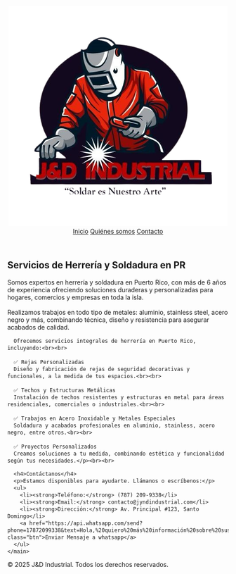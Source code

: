 <!DOCTYPE html>
<html lang="es">
<head>
  <meta charset="UTF-8" />
  <meta name="viewport" content="width=device-width, initial-scale=1.0"/>
  <title>Inicio | J&D INDUSTRIAL</title>
  <link rel="stylesheet" href="/estilos.css" />
</head>
<body>
  <header>
    <h1></h1>
    <a href="#inicio">
      <img src="/logo.png" class="logo-img" alt="logo">
    </a>
    <nav>
      <a href="inicio.html">Inicio</a> 
      <a href="quienes_somos.html">Quiénes somos</a>
      <a href="contacto.html">Contacto</a>
    </nav>
  </header>


  
  <main class="contenido">
    <h2>Servicios de Herrería y Soldadura en PR</h2>
      Somos expertos en herrería y soldadura en Puerto Rico, con más de 6 años de experiencia ofreciendo soluciones duraderas y personalizadas para hogares, comercios y empresas en toda la isla.<br><br>
      Realizamos trabajos en todo tipo de metales: aluminio, stainless steel, acero negro y más, combinando técnica, diseño y resistencia para asegurar acabados de calidad.<br>
      
      Ofrecemos servicios integrales de herrería en Puerto Rico, incluyendo:<br><br>
      
      ✅ Rejas Personalizadas
      Diseño y fabricación de rejas de seguridad decorativas y funcionales, a la medida de tus espacios.<br><br>
      
      ✅ Techos y Estructuras Metálicas
      Instalación de techos resistentes y estructuras en metal para áreas residenciales, comerciales o industriales.<br><br>
      
      ✅ Trabajos en Acero Inoxidable y Metales Especiales
      Soldadura y acabados profesionales en aluminio, stainless, acero negro, entre otros.<br><br>
      
      ✅ Proyectos Personalizados
      Creamos soluciones a tu medida, combinando estética y funcionalidad según tus necesidades.</p><br><br>
  </main>

  <main class="hero">
  
      <h4>Contáctanos</h4>
      <p>Estamos disponibles para ayudarte. Llámanos o escríbenos:</p>
      <ul>
        <li><strong>Teléfono:</strong> (787) 209-9338</li>
        <li><strong>Email:</strong> contacto@jyndindustrial.com</li>
        <li><strong>Dirección:</strong> Av. Principal #123, Santo Domingo</li>
        <a href="https://api.whatsapp.com/send?phone=17872099338&text=Hola,%20quiero%20más%20información%20sobre%20sus%20servicios" class="btn">Enviar Mensaje a whatsapp</a>
      </ul>
    </main>
  </main>

  <footer>
    <p>&copy; 2025 J&D Industrial. Todos los derechos reservados.</p>
  </footer>
</body>
</html>
